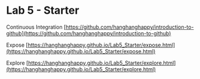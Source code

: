 # Lab 5 - Starter
Continuous Integration [https://github.com/hanghanghappy/introduction-to-github](https://github.com/hanghanghappy/introduction-to-github)

Expose [https://hanghanghappy.github.io/Lab5_Starter/expose.html](https://hanghanghappy.github.io/Lab5_Starter/expose.html)

Explore [https://hanghanghappy.github.io/Lab5_Starter/explore.html](https://hanghanghappy.github.io/Lab5_Starter/explore.html)